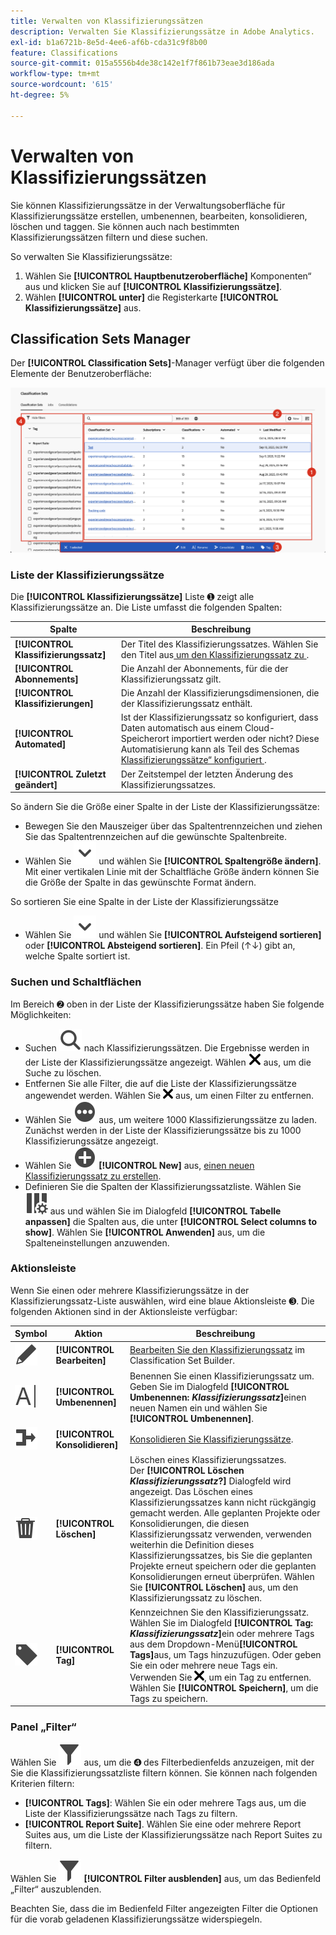 ```yaml
---
title: Verwalten von Klassifizierungssätzen
description: Verwalten Sie Klassifizierungssätze in Adobe Analytics.
exl-id: b1a6721b-8e5d-4ee6-af6b-cda31c9f8b00
feature: Classifications
source-git-commit: 015a5556b4de38c142e1f7f861b73eae3d186ada
workflow-type: tm+mt
source-wordcount: '615'
ht-degree: 5%

---
```


# Verwalten von Klassifizierungssätzen

Sie können Klassifizierungssätze in der Verwaltungsoberfläche für Klassifizierungssätze erstellen, umbenennen, bearbeiten, konsolidieren, löschen und taggen. Sie können auch nach bestimmten Klassifizierungssätzen filtern und diese suchen.

So verwalten Sie Klassifizierungssätze:

1. Wählen Sie **[!UICONTROL Hauptbenutzeroberfläche]** Komponenten“ aus und klicken Sie auf **[!UICONTROL Klassifizierungssätze]**.
1. Wählen **[!UICONTROL unter]** die Registerkarte **[!UICONTROL Klassifizierungssätze]** aus.

## Classification Sets Manager

Der **[!UICONTROL Classification Sets]**-Manager verfügt über die folgenden Elemente der Benutzeroberfläche:

![Classification Sets Manager](assets/classification-sets-manage.png)


### Liste der Klassifizierungssätze

Die **[!UICONTROL Klassifizierungssätze]** Liste ➊ zeigt alle Klassifizierungssätze an. Die Liste umfasst die folgenden Spalten:

| Spalte | Beschreibung |
|---|---|
| **[!UICONTROL Klassifizierungssatz]** | Der Titel des Klassifizierungssatzes. Wählen Sie den Titel aus[&#x200B; um den Klassifizierungssatz zu &#x200B;](create.md#edit-a-classification-set). |
| **[!UICONTROL Abonnements]** | Die Anzahl der Abonnements, für die der Klassifizierungssatz gilt. |
| **[!UICONTROL Klassifizierungen]** | Die Anzahl der Klassifizierungsdimensionen, die der Klassifizierungssatz enthält. |
| **[!UICONTROL Automated]** | Ist der Klassifizierungssatz so konfiguriert, dass Daten automatisch aus einem Cloud-Speicherort importiert werden oder nicht? Diese Automatisierung kann als Teil des Schemas [Klassifizierungssätze“ konfiguriert &#x200B;](schema.md). |
| **[!UICONTROL Zuletzt geändert]** | Der Zeitstempel der letzten Änderung des Klassifizierungssatzes. |

So ändern Sie die Größe einer Spalte in der Liste der Klassifizierungssätze:

* Bewegen Sie den Mauszeiger über das Spaltentrennzeichen und ziehen Sie das Spaltentrennzeichen auf die gewünschte Spaltenbreite.
* Wählen Sie ![ChevronDown](/help/assets/icons/ChevronDown.svg) und wählen Sie **[!UICONTROL Spaltengröße ändern]**. Mit einer vertikalen Linie mit der Schaltfläche Größe ändern können Sie die Größe der Spalte in das gewünschte Format ändern.

So sortieren Sie eine Spalte in der Liste der Klassifizierungssätze

* Wählen Sie ![ChevronDown](/help/assets/icons/ChevronDown.svg) und wählen Sie **[!UICONTROL Aufsteigend sortieren]** oder **[!UICONTROL Absteigend sortieren]**. Ein Pfeil (↑↓) gibt an, welche Spalte sortiert ist.

### Suchen und Schaltflächen

Im Bereich ➋ oben in der Liste der Klassifizierungssätze haben Sie folgende Möglichkeiten:

* Suchen ![Suchen](/help/assets/icons/Search.svg) nach Klassifizierungssätzen. Die Ergebnisse werden in der Liste der Klassifizierungssätze angezeigt. Wählen ![CrossSize200](/help/assets/icons/CrossSize200.svg) aus, um die Suche zu löschen.
* Entfernen Sie alle Filter, die auf die Liste der Klassifizierungssätze angewendet werden. Wählen Sie ![CrossSize100](/help/assets/icons/CrossSize100.svg) aus, um einen Filter zu entfernen.
* Wählen Sie ![MoreCircle](/help/assets/icons/MoreCircle.svg) aus, um weitere 1000 Klassifizierungssätze zu laden. Zunächst werden in der Liste der Klassifizierungssätze bis zu 1000 Klassifizierungssätze angezeigt.
* Wählen Sie ![AddCircle](/help/assets/icons/AddCircle.svg) **[!UICONTROL New]** aus, [einen neuen Klassifizierungssatz zu erstellen](create.md#create-a-classification-set).
* Definieren Sie die Spalten der Klassifizierungssatzliste. Wählen Sie ![ColumnSetting](/help/assets/icons/ColumnSetting.svg) aus und wählen Sie im Dialogfeld **[!UICONTROL Tabelle anpassen]** die Spalten aus, die unter **[!UICONTROL Select columns to show]**. Wählen Sie **[!UICONTROL Anwenden]** aus, um die Spalteneinstellungen anzuwenden.


### Aktionsleiste

Wenn Sie einen oder mehrere Klassifizierungssätze in der Klassifizierungssatz-Liste auswählen, wird eine blaue Aktionsleiste ➌. Die folgenden Aktionen sind in der Aktionsleiste verfügbar:

| Symbol | Aktion | Beschreibung |
|---|---|---|
| ![Bearbeiten](/help/assets/icons/Edit.svg) | **[!UICONTROL Bearbeiten]** | [Bearbeiten Sie den Klassifizierungssatz](create.md#edit-a-classification-set) im Classification Set Builder. |
| ![Umbenennen](/help/assets/icons/Rename.svg) | **[!UICONTROL Umbenennen]** | Benennen Sie einen Klassifizierungssatz um.<br/>Geben Sie im Dialogfeld **[!UICONTROL Umbenennen: _Klassifizierungssatz_]**&#x200B;einen neuen Namen ein und wählen Sie **[!UICONTROL Umbenennen]**. |
| ![Merge](/help/assets/icons/Merge.svg) | **[!UICONTROL Konsolidieren]** | [Konsolidieren Sie Klassifizierungssätze](/help/components/classifications/sets/consolidations/manage.md). |
| ![Löschen](/help/assets/icons/Delete.svg) | **[!UICONTROL Löschen]** | Löschen eines Klassifizierungssatzes.<br/>Der **[!UICONTROL Löschen _Klassifizierungssatz_?]** Dialogfeld wird angezeigt. Das Löschen eines Klassifizierungssatzes kann nicht rückgängig gemacht werden. Alle geplanten Projekte oder Konsolidierungen, die diesen Klassifizierungssatz verwenden, verwenden weiterhin die Definition dieses Klassifizierungssatzes, bis Sie die geplanten Projekte erneut speichern oder die geplanten Konsolidierungen erneut überprüfen. Wählen Sie **[!UICONTROL Löschen]** aus, um den Klassifizierungssatz zu löschen. |
| ![Beschriftung](/help/assets/icons/Label.svg) | **[!UICONTROL Tag]** | Kennzeichnen Sie den Klassifizierungssatz.<br/>Wählen Sie im Dialogfeld **[!UICONTROL Tag: _Klassifizierungssatz_]**&#x200B;ein oder mehrere Tags aus dem Dropdown-Menü&#x200B;**[!UICONTROL Tags]**&#x200B;aus, um Tags hinzuzufügen. Oder geben Sie ein oder mehrere neue Tags ein. Verwenden Sie ![CrossSize100](/help/assets/icons/CrossSize100.svg), um ein Tag zu entfernen. <br/>Wählen Sie **[!UICONTROL Speichern]**, um die Tags zu speichern. |


### Panel „Filter“

Wählen Sie ![Filter](/help/assets/icons/Filter.svg) aus, um die ➍ des Filterbedienfelds anzuzeigen, mit der Sie die Klassifizierungssatzliste filtern können. Sie können nach folgenden Kriterien filtern:

* **[!UICONTROL Tags]**: Wählen Sie ein oder mehrere Tags aus, um die Liste der Klassifizierungssätze nach Tags zu filtern.
* **[!UICONTROL Report Suite]**. Wählen Sie eine oder mehrere Report Suites aus, um die Liste der Klassifizierungssätze nach Report Suites zu filtern.

Wählen Sie ![Filter](/help/assets/icons/Filter.svg) **[!UICONTROL Filter ausblenden]** aus, um das Bedienfeld „Filter“ auszublenden.

Beachten Sie, dass die im Bedienfeld Filter angezeigten Filter die Optionen für die vorab geladenen Klassifizierungssätze widerspiegeln.


<!-- old content

The Classification set manager allows you to create, edit, or delete classification sets.

**[!UICONTROL Components]** > **[!UICONTROL Classification sets]** > **[!UICONTROL Sets]**

Classification sets consist of **Subscriptions** (report suite and dimension combinations) and **Classification names** (dimensions containing classification data). Subscriptions are configured under [Settings](settings.md), while classification names are configured under [Schema](schema.md).

## Filter classification sets

The left side of the Classification set manager provides filter settings to locate the desired classification set. Clicking the filter icon toggles the filter settings visibility. You can filter classification sets by **[!UICONTROL Tags]** or **[!UICONTROL Report suite]**.

![Classification set filters](../../assets/classification-set-filters.png)

Note that 1,000 classification sets are preloaded at a time. The filters shown in the left rail reflect the options for the sets that are preloaded.

## Classification set manager columns

The following columns are available in the Classification set manager:

* **[!UICONTROL Classification set]**: The classification set name. Clicking a classification set name edits its [settings](settings.md).
* **[!UICONTROL Subscriptions]**: The number of subscriptions that this classification set applies to.
* **[!UICONTROL Classifications]**: The number of classification dimensions that the classification set contains.
* **[!UICONTROL Automated]**: Determines if the classification set is configured to automatically import data from a cloud location. Automation can be configured in the classification set's [schema](schema.md).
* **[!UICONTROL Last Modified]**: The date and time that the classification set was last modified.

## Create or edit options

The following buttons are available in the Classification set manager:

* **[!UICONTROL Add]**: [Create](create.md) a classification set.
* **[!UICONTROL Search by title]**: Search for classification sets by name.
* **[!UICONTROL Load more]**: The Classification set manager initially displays up to 1000 classification sets. This button loads 1000 more classification sets.
* **Show/Hide columns**: Toggle visibility for any column besides [!UICONTROL Classification set].

Select one or more classification sets by clicking the checkbox next to the desired classification set. Selecting a classification set reveals the following options:

* **[!UICONTROL Tag]**: Add one or more tags to the selected classification sets, which allows you to organize or group classification sets to make them easier to locate in the future.
* **[!UICONTROL Delete]**: Deletes the classification set. Classification dimensions based on this classification set are no longer available. Scheduled projects using the deleted classification set continue using dependent dimensions until you resave the scheduled project.
* **[!UICONTROL Consolidate]**: Start a new [consolidation](../consolidations/process.md).
* **[!UICONTROL Rename]**: Rename the selected classification set.

-->